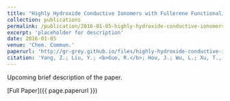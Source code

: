 ```yaml
---
title: "Highly Hydroxide Conductive Ionomers with Fullerene Functionalities"
collection: publications
permalink: /publication/2016-01-05-highly-hydroxide-conductive-ionomers-with-fullerene-functionalities/
excerpt: 'placeholder for description'
date: 2016-01-05
venue: 'Chem. Commun.'
paperurl: 'http://gr-grey.github.io/files/highly-hydroxide-conductive-ionomers-with-fullerene-functionalities.pdf'
citation: 'Yang, Z.; Liu, Y.; <b>Guo, R.</b>; Hou, J.; Wu, L.; Xu, T., <i>Chem. Commun.,</i> 2016, 52, 2788-2791'
---
```

Upcoming brief description of the paper.

[Full Paper]({{ page.paperurl }})
